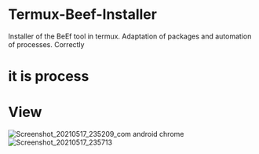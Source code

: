 # Termux-Beef-Installer
Installer of the BeEf tool in termux.  Adaptation of packages and automation of processes.  Correctly
# it is process
# View 
![Screenshot_20210517_235209_com android chrome](https://user-images.githubusercontent.com/77165035/118592312-604d6280-b76b-11eb-8fdc-061a06559691.jpg)
![Screenshot_20210517_235713](https://user-images.githubusercontent.com/77165035/118592500-a3a7d100-b76b-11eb-8d17-16d7956f78aa.jpg)
